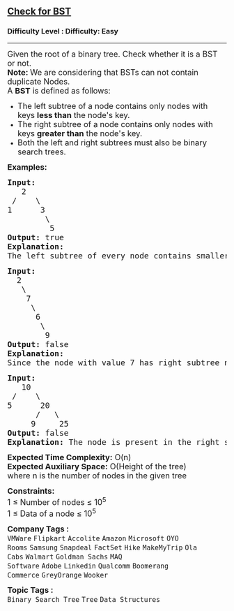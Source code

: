 <h2><a href="https://www.geeksforgeeks.org/problems/check-for-bst/1?page=1&difficulty">Check for BST</a></h2><h3>Difficulty Level : Difficulty: Easy</h3><hr><div class="problems_problem_content__Xm_eO"><p><span style="font-size: 18px;">Given the root of a&nbsp;binary tree. Check whether it is a BST or not.<br><strong>Note: </strong>We are considering that BSTs can not contain duplicate Nodes.</span><br><span style="font-size: 18px;">A&nbsp;<strong>BST</strong>&nbsp;is defined as follows:</span></p>
<ul>
<li>
<div><span style="font-size: 18px;">The left subtree of a node contains only nodes with keys <strong>less than</strong> the node's key.</span></div>
</li>
<li>
<div><span style="font-size: 18px;">The right subtree of a node contains only nodes with keys <strong>greater than</strong> the node's key.</span></div>
</li>
<li>
<div><span style="font-size: 18px;">Both the left and right subtrees must also be binary search trees.</span></div>
</li>
</ul>
<p><span style="font-size: 18px;"><strong>Examples:</strong></span></p>
<pre><span style="font-size: 18px;"><strong>Input:
</strong>&nbsp; &nbsp;2
 /&nbsp; &nbsp; \
1&nbsp; &nbsp; &nbsp; 3<br>        \<br>         5
<strong>Output: </strong>true 
<strong>Explanation: </strong></span>
<span style="font-size: 18px;">The left subtree of every node contains smaller keys and right subtree of every node contains greater. Hence, the tree is a BST.</span></pre>
<pre><span style="font-size: 18px;"><strong>Input:
</strong>  2
&nbsp;  \
&nbsp;   7
&nbsp;    \
&nbsp;     6
&nbsp;      \
&nbsp;       9<br></span><span style="font-size: 18px;"><strong>Output: </strong>false 
<strong>Explanation: </strong>
Since the node with value 7 has right subtree nodes with keys less than 7, this is not a BST.</span><span style="font-size: 18px;"><strong>&nbsp;</strong></span></pre>
<pre><span style="font-size: 18px;"><strong>Input:
</strong>  &nbsp;10
 /&nbsp; &nbsp; \
5&nbsp; &nbsp; &nbsp; 20<br>      /   \<br>     9     25
<strong>Output: </strong>false
<strong>Explanation: </strong>The node is present in the right subtree of 10, but it is smaller than 10.</span></pre>
<p><span style="font-size: 18px;"><strong>Expected Time Complexity:</strong> O(n)&nbsp;<br><strong>Expected Auxiliary Space:</strong> O(Height of the tree)<br>where n is the number of nodes in the given tree<br></span></p>
<p><span style="font-size: 18px;"><strong>Constraints:<br></strong></span><span style="font-size: 18px;">1 ≤ Number of nodes ≤ 10<sup>5<br></sup></span><span style="font-size: 18px;">1 ≤ Data of a node ≤ 10<sup>5</sup></span></p></div><p><span style=font-size:18px><strong>Company Tags : </strong><br><code>VMWare</code>&nbsp;<code>Flipkart</code>&nbsp;<code>Accolite</code>&nbsp;<code>Amazon</code>&nbsp;<code>Microsoft</code>&nbsp;<code>OYO Rooms</code>&nbsp;<code>Samsung</code>&nbsp;<code>Snapdeal</code>&nbsp;<code>FactSet</code>&nbsp;<code>Hike</code>&nbsp;<code>MakeMyTrip</code>&nbsp;<code>Ola Cabs</code>&nbsp;<code>Walmart</code>&nbsp;<code>Goldman Sachs</code>&nbsp;<code>MAQ Software</code>&nbsp;<code>Adobe</code>&nbsp;<code>Linkedin</code>&nbsp;<code>Qualcomm</code>&nbsp;<code>Boomerang Commerce</code>&nbsp;<code>GreyOrange</code>&nbsp;<code>Wooker</code>&nbsp;<br><p><span style=font-size:18px><strong>Topic Tags : </strong><br><code>Binary Search Tree</code>&nbsp;<code>Tree</code>&nbsp;<code>Data Structures</code>&nbsp;